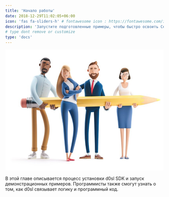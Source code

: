 ```yaml
---
title: 'Начало работы'
date: 2018-12-29T11:02:05+06:00
icon: 'fas fa-sliders-h' # fontawesome icon : https://fontawesome.com/icons
description: 'Запустите подготовленные примеры, чтобы быстро освоить Семантическую Платформу d0sl.'
# type dont remove or customize
type: 'docs'
---
```


![image](getting-started.jpg?width=500px)

В этой главе описывается процесс установки d0sl SDK и запуск демонстрационных примеров. Программисты также смогут узнать о том, как d0sl связывает логику и программный код.
